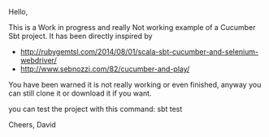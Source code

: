 Hello,

This is a Work in progress and really Not working example of a Cucumber Sbt project. It has been directly inspired by
- http://rubygemtsl.com/2014/08/01/scala-sbt-cucumber-and-selenium-webdriver/
- http://www.sebnozzi.com/82/cucumber-and-play/

You have been warned it is not really working or even finished, anyway you can still clone it or download it if you want.

you can test the project with this command: sbt test

Cheers,
David
